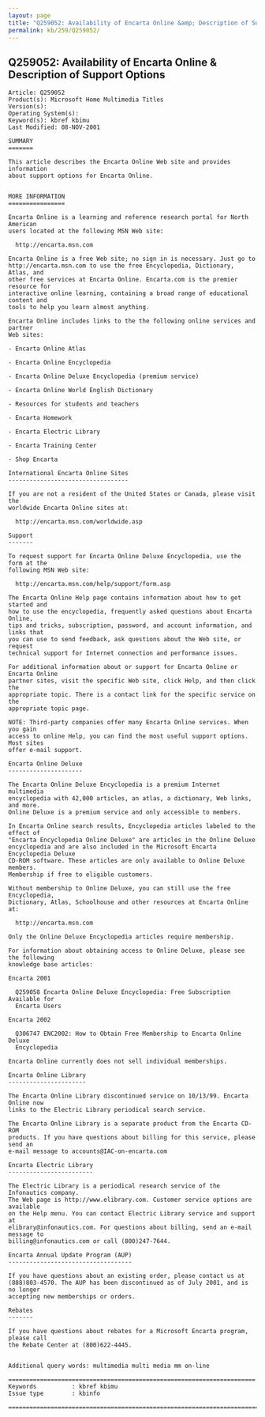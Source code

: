 ```yaml
---
layout: page
title: "Q259052: Availability of Encarta Online &amp; Description of Support Options"
permalink: kb/259/Q259052/
---
```


## Q259052: Availability of Encarta Online &amp; Description of Support Options

	Article: Q259052
	Product(s): Microsoft Home Multimedia Titles
	Version(s): 
	Operating System(s): 
	Keyword(s): kbref kbimu
	Last Modified: 08-NOV-2001
	
	SUMMARY
	=======
	
	This article describes the Encarta Online Web site and provides information
	about support options for Encarta Online.
	
	
	MORE INFORMATION
	================
	
	Encarta Online is a learning and reference research portal for North American
	users located at the following MSN Web site:
	
	  http://encarta.msn.com
	
	Encarta Online is a free Web site; no sign in is necessary. Just go to
	http://encarta.msn.com to use the free Encyclopedia, Dictionary, Atlas, and
	other free services at Encarta Online. Encarta.com is the premier resource for
	interactive online learning, containing a broad range of educational content and
	tools to help you learn almost anything.
	
	Encarta Online includes links to the the following online services and partner
	Web sites:
	
	- Encarta Online Atlas
	
	- Encarta Online Encyclopedia
	
	- Encarta Online Deluxe Encyclopedia (premium service)
	
	- Encarta Online World English Dictionary
	
	- Resources for students and teachers
	
	- Encarta Homework
	
	- Encarta Electric Library
	
	- Encarta Training Center
	
	- Shop Encarta
	
	International Encarta Online Sites
	----------------------------------
	
	If you are not a resident of the United States or Canada, please visit the
	worldwide Encarta Online sites at:
	
	  http://encarta.msn.com/worldwide.asp
	
	Support
	-------
	
	To request support for Encarta Online Deluxe Encyclopedia, use the form at the
	following MSN Web site:
	
	  http://encarta.msn.com/help/support/form.asp
	
	The Encarta Online Help page contains information about how to get started and
	how to use the encyclopedia, frequently asked questions about Encarta Online,
	tips and tricks, subscription, password, and account information, and links that
	you can use to send feedback, ask questions about the Web site, or request
	technical support for Internet connection and performance issues.
	
	For additional information about or support for Encarta Online or Encarta Online
	partner sites, visit the specific Web site, click Help, and then click the
	appropriate topic. There is a contact link for the specific service on the
	appropriate topic page.
	
	NOTE: Third-party companies offer many Encarta Online services. When you gain
	access to online Help, you can find the most useful support options. Most sites
	offer e-mail support.
	
	Encarta Online Deluxe
	---------------------
	
	The Encarta Online Deluxe Encyclopedia is a premium Internet multimedia
	encyclopedia with 42,000 articles, an atlas, a dictionary, Web links, and more.
	Online Deluxe is a premium service and only accessible to members.
	
	In Encarta Online search results, Encyclopedia articles labeled to the effect of
	"Encarta Encyclopedia Online Deluxe" are articles in the Online Deluxe
	encyclopedia and are also included in the Microsoft Encarta Encyclopedia Deluxe
	CD-ROM software. These articles are only available to Online Deluxe members.
	Membership if free to eligible customers.
	
	Without membership to Online Deluxe, you can still use the free Encyclopedia,
	Dictionary, Atlas, Schoolhouse and other resources at Encarta Online at:
	
	  http://encarta.msn.com
	
	Only the Online Deluxe Encyclopedia articles require membership.
	
	For information about obtaining access to Online Deluxe, please see the following
	knowledge base articles:
	
	Encarta 2001
	
	  Q259058 Encarta Online Deluxe Encyclopedia: Free Subscription Available for
	  Encarta Users
	
	Encarta 2002
	
	  Q306747 ENC2002: How to Obtain Free Membership to Encarta Online Deluxe
	  Encyclopedia
	
	Encarta Online currently does not sell individual memberships.
	
	Encarta Online Library
	----------------------
	
	The Encarta Online Library discontinued service on 10/13/99. Encarta Online now
	links to the Electric Library periodical search service.
	
	The Encarta Online Library is a separate product from the Encarta CD-ROM
	products. If you have questions about billing for this service, please send an
	e-mail message to accounts@IAC-on-encarta.com
	
	Encarta Electric Library
	------------------------
	
	The Electric Library is a periodical research service of the Infonautics company.
	The Web page is http://www.elibrary.com. Customer service options are available
	on the Help menu. You can contact Electric Library service and support at
	elibrary@infonautics.com. For questions about billing, send an e-mail message to
	billing@infonautics.com or call (800)247-7644.
	
	Encarta Annual Update Program (AUP)
	-----------------------------------
	
	If you have questions about an existing order, please contact us at
	(888)803-4570. The AUP has been discontinued as of July 2001, and is no longer
	accepting new memberships or orders.
	
	Rebates
	-------
	
	If you have questions about rebates for a Microsoft Encarta program, please call
	the Rebate Center at (800)622-4445.
	
	
	Additional query words: multimedia multi media mm on-line
	
	======================================================================
	Keywords          : kbref kbimu 
	Issue type        : kbinfo
	
	=============================================================================
	
